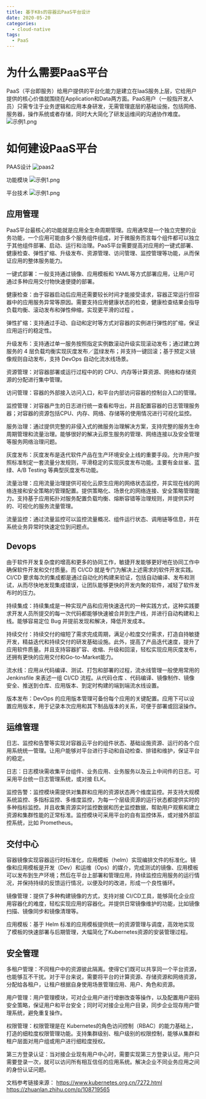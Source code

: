 ```yaml
---
title: 基于K8s的容器云PaaS平台设计
date: 2020-05-20
categories:
  - cloud-native
tags:
  - PaaS
---
```

# 为什么需要PaaS平台

PaaS（平台即服务）给用户提供的平台化能力是建立在IaaS服务上层，它给用户提供的核心价值就围绕在Application和Data两方面。PaaS用户（一般指开发人员）只需专注于业务逻辑和应用本身研发，无需管理底层的基础设施，包括网络、服务器，操作系统或者存储，同时大大简化了研发运维间的沟通协作难度。
![示例1.png](paas_design/paas1.jpg)

# 如何建设PaaS平台

PAAS设计
![paas2](paas_design/paas2.png)

功能模块
![示例1.png](paas_design/paas3.jpg)

平台技术
![示例1.png](paas_design/paas4.jpg)

## 应用管理

PaaS平台最核心的功能就是应用全生命周期管理。应用通常是一个独立完整的业务功能，一个应用可能由多个服务组件组成，对于微服务而言每个组件都可以独立于其他组件部署、启动、运行和治理。PaaS平台需要提高对应用的一键式部署、健康检查、弹性扩缩、升级发布、资源管理、访问管理、监控管理等功能，从而保证应用的整体服务能力。

一键式部署：一般支持通过镜像、应用模板和 YAML等方式部署应用，让用户可通过多种应用交付物快速便捷的部署。

健康检查：由于容器启动后应用还需要较长时间才能接受请求，容器正常运行但容器中的应用服务异常等原因。需要支持应用健康状态的检查，健康检查结果会指导负载均衡、滚动发布和弹性伸缩，实现更平滑的过程 。

弹性扩缩：支持通过手动、自动和定时等方式对容器的实例进行弹性的扩缩，保证应用运行的稳定性。

升级发布：支持通过单一服务按照指定实例数滚动升级实现滚动发布；通过建立跨服务的 4 层负载均衡实现灰度发布／蓝绿发布；并支持一键回滚；基于预定义镜像规则自动发布，支持 DevOps 自动化流水线场景。

资源管理：对容器部署或运行过程中的的 CPU、内存等计算资源、网络和存储资源的分配进行集中管理。

访问管理：容器的外部接入访问入口，和平台内部访问容器的控制台入口的管理。

监控管理：对容器产生的日志进行统一查看和导出，并且配置容器的日志管理服务器；对容器的资源包括CPU、内存、网络、存储等的使用情况进行可视化监控。

服务治理：通过提供完整的非侵入式的微服务治理解决方案，支持完整的服务生命周期管理和流量治理。能够很好的解决云原生服务的管理、网络连接以及安全管理等服务网络治理问题。

灰度发布：灰度发布是迭代软件产品在生产环境安全上线的重要手段。允许用户按照标准制定一套流量分发规则，平滑稳定的实现灰度发布功能。主要有金丝雀、蓝绿、A/B Testing 等典型灰度发布功能。

流量治理：应用流量治理提供可视化云原生应用的网络状态监控，并实现在线的网络连接和安全策略的管理配置。提供策略化、场景化的网络连接、安全策略管理能力。支持基于应用拓扑对服务配置负载均衡、熔断容错等治理规则，并提供实时的、可视化的服务流量管理。

流量监控：通过流量监控可以监控流量概况、组件运行状态、调用链等信息，并在系统业务异常时快速定位到问题点。

## Devops

由于软件开发复杂度的增高和更多的协同工作，敏捷开发能够更好地在协同工作中确保软件开发和交付质量。而 CI/CD 就是专门为解决上述需求的软件开发实践。CI/CD 要求每次的集成都是通过自动化的构建来验证，包括自动编译、发布和测试，从而尽快地发现集成错误，让团队能够更快的开发内聚的软件，减轻了软件发布时的压力。

持续集成：持续集成是一种实现产品和应用快速迭代的一种实践方式，这种实践要求开发人员所提交的每一次代码都能够快速被合并到生产线，并进行自动构建和上线。能够容易定位 Bug 并提前发现和解决，降低开发成本。

持续交付：持续交付的缩短了需求完成周期，满足小粒度交付需求，打造自持敏捷开发，精益迭代和持续交付的研发基础设施。此外，提高了产品迭代速度，提升了应用软件质量。并且支持容器扩容、收缩、升级和回滚，轻松实现应用灰度发布，还拥有更快的应用交付和Go-to-Market能力。

流水线：应用从代码编译、测试、打包和部署的过程，流水线管理一般使用常用的 Jenkinsfile 来表述一组 CI/CD 流程。从代码仓库 、代码编译、镜像制作、镜像安全、推送到仓库、应用版本、到定时构建的端到端流水线设置。

版本发布：DevOps 的应用版本管理可备份每个应用的关键配置。应用下可以设置应用版本，用于记录本次应用和其下制品版本的关系，可便于部署或回滚操作。

## 运维管理

日志、监控和告警等实现对容器云平台的组件状态、基础设施资源、运行的各个应用系统统一管理。让用户能够对平台进行手动和自动检查、排错和维护，保证平台的稳定。

日志：日志模块需收集平台组件、业务应用、业务服务以及云上中间件的日志。可采用平台统一日志管理系统，或对接 ELK。

监控告警：监控模块需提供对集群和应用的资源状态两个维度监控。并支持大规模系统监控、多指标监控、多维度监控，为每一个层级资源的运行状态都提供实时的多种指标监控。并且收集资源实时监控数据和历史监控数据，帮助用户观察和建立资源和集群性能的正常标准。监控模块可采用平台的自有监控体系，或对接外部监控系统，比如 Prometheus。

## 交付中心

容器镜像实现容器运行时标准化，应用模板（helm）实现编排文件的标准化。镜像和应用模板是开发（Dev）和运维（Ops）的媒介，完成测试的镜像、应用模板可以发布到生产环境；然后在平台上部署和管理应用，持续监控应用服务的运行情况，并保持持续的反馈运行情况，以便及时的改进，形成一个良性循环。

镜像管理：提供了多种构建镜像的方式，支持对接 CI/CD工具，能够简化企业应用容器化的难度，轻松实现应用的容器化。并提供日常镜像维护的功能，比如镜像扫描、镜像同步和镜像清理等。

应用模板：基于 Helm 标准的应用模板提供统一的资源管理与调度，高效地实现了模板的快速部署与后期管理，大幅简化了Kubernetes资源的安装管理过程。

## 安全管理

多租户管理：不同租户中的资源彼此隔离。使得它们既可以共享同一个平台资源，也能够互不干扰。对于平台来说，需要将平台的计算资源、存储资源和网络资源，分配给各租户，让租户根据自身使用场景管理应用、用户、角色和资源。

用户管理：用户管理模块，可对企业用户进行增删改查等操作，以及配置用户密码安全策略，保证用户和平台安全；同时可对接企业用户目录，同步企业现存用户管理系统，避免重复操作。

权限管理：权限管理是在 Kubernetes的角色访问控制（RBAC）的能力基础上，打造的细粒度权限管理功能。支持集群级别、租户级别的权限控制，能够从集群和租户层面对用户组或用户进行细粒度授权。

第三方登录认证：当对接企业现有用户中心时，需要实现第三方登录认证。用户只需要登录一次，就可以访问所有相互信任的应用系统。解决企业不同业务应用之间的身份认证问题。

文档参考链接来源：
https://www.kubernetes.org.cn/7272.html
https://zhuanlan.zhihu.com/p/108719565
